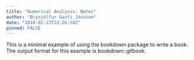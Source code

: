 ```yaml
---
title: "Numerical Analysis: Notes"
author: "Brynjólfur Gauti Jónsson"
date: "2018-02-23T22:26:58Z"
pinned: FALSE
---
```


This is a minimal example of using the bookdown package to write a book. The output format for this example is bookdown::gitbook.
